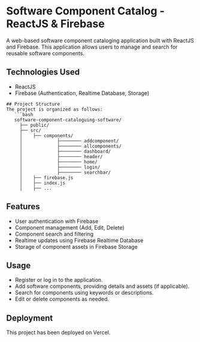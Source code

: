 # Software Component Catalog - ReactJS & Firebase

A web-based software component cataloging application built with ReactJS and Firebase. This application allows users to manage and search for reusable software components.

## Technologies Used

- ReactJS
- Firebase (Authentication, Realtime Database, Storage)

```
## Project Structure
The project is organized as follows:
   ```bash
   software-component-cataloguing-software/
     ├── public/
     ├── src/
     │    ├── components/
     │             ├──────── addcomponent/
     │             ├──────── allcomponents/
     │             ├──────── dashboard/
     │             ├──────── header/
     │             ├──────── home/
     │             ├──────── login/
     │             ├──────── searchbar/
     │    ├── firebase.js
     │    ├── index.js
     │    ├── ...

```

## Features
- User authentication with Firebase
- Component management (Add, Edit, Delete)
- Component search and filtering
- Realtime updates using Firebase Realtime Database
- Storage of component assets in Firebase Storage

## Usage
- Register or log in to the application.
- Add software components, providing details and assets (if applicable).
- Search for components using keywords or descriptions.
- Edit or delete components as needed.


## Deployment
This project has been deployed on Vercel.
